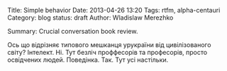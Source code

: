 Title: Simple behavior
Date: 2013-04-26 13:20
Tags: rtfm, alpha-centauri
Category: blog
status: draft
Author: Wladislaw Merezhko

Summary: Crucial conversation book review.

Ось що відрізняє типового мешканця урукраїни від цивілізованого світу?
Інтелект. Ні. Тут безліч проффесорів та професорів, просто освідчених людей.
Поведінка. Так. Тут усі настільки.
